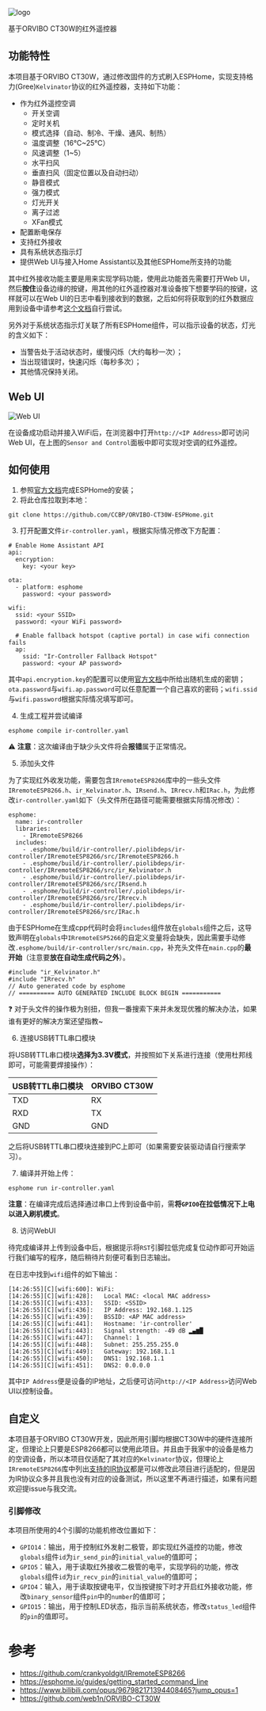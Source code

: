 ![logo](./assets/logo.png)

 基于ORVIBO CT30W的红外遥控器

## 功能特性

本项目基于ORVIBO CT30W，通过修改固件的方式刷入ESPHome，实现支持格力(Gree)`Kelvinator`协议的红外遥控器，支持如下功能：

- 作为红外遥控空调
    - 开关空调
    - 定时关机
    - 模式选择（自动、制冷、干燥、通风、制热）
    - 温度调整（16℃~25℃）
    - 风速调整（1~5）
    - 水平扫风
    - 垂直扫风（固定位置以及自动扫动）
    - 静音模式
    - 强力模式
    - 灯光开关
    - 离子过滤
    - XFan模式
- 配置断电保存
- 支持红外接收
- 具有系统状态指示灯
- 提供Web UI与接入Home Assistant以及其他ESPHome所支持的功能

其中红外接收功能主要是用来实现学码功能，使用此功能首先需要打开Web UI，然后**按住**设备边缘的按键，用其他的红外遥控器对准设备按下想要学码的按键，这样就可以在Web UI的日志中看到接收到的数据，之后如何将获取到的红外数据应用到设备中请参考[这个文档](https://github.com/crankyoldgit/IRremoteESP8266/wiki/Adding-support-for-a-new-AC-protocol#a-note-on-collecting-data)自行尝试。

另外对于系统状态指示灯关联了所有ESPHome组件，可以指示设备的状态，灯光的含义如下：

- 当警告处于活动状态时，缓慢闪烁（大约每秒一次）；
- 当出现错误时，快速闪烁（每秒多次）；
- 其他情况保持关闭。

## Web UI

![Web UI](./assets/web-ui.png)

在设备成功启动并接入WiFi后，在浏览器中打开`http://<IP Address>`即可访问Web UI，在上图的`Sensor and Control`面板中即可实现对空调的红外遥控。

## 如何使用

1. 参照[官方文档](https://esphome.io/guides/installing_esphome)完成ESPHome的安装；
2. 将此仓库拉取到本地：

```
git clone https://github.com/CCBP/ORVIBO-CT30W-ESPHome.git
```

3. 打开配置文件`ir-controller.yaml`，根据实际情况修改下方配置：

```
# Enable Home Assistant API
api:
  encryption:
    key: <your key>

ota:
  - platform: esphome
    password: <your password>

wifi:
  ssid: <your SSID>
  password: <your WiFi password>

  # Enable fallback hotspot (captive portal) in case wifi connection fails
  ap:
    ssid: "Ir-Controller Fallback Hotspot"
    password: <your AP password>
```

其中`api.encryption.key`的配置可以使用[官方文档](https://esphome.io/components/api.html#configuration-variables)中所给出随机生成的密钥；`ota.password`与`wifi.ap.password`可以任意配置一个自己喜欢的密码；`wifi.ssid`与`wifi.password`根据实际情况填写即可。

4. 生成工程并尝试编译

```
esphome compile ir-controller.yaml
```

:warning: **注意**：这次编译由于缺少头文件将会**报错**属于正常情况。

5. 添加头文件

为了实现红外收发功能，需要包含`IRremoteESP8266`库中的一些头文件`IRremoteESP8266.h`、`ir_Kelvinator.h`、`IRsend.h`、`IRrecv.h`和`IRac.h`，为此修改`ir-controller.yaml`如下（头文件所在路径可能需要根据实际情况修改）：

```
esphome:
  name: ir-controller
  libraries:
    - IRremoteESP8266
  includes:
    - .esphome/build/ir-controller/.piolibdeps/ir-controller/IRremoteESP8266/src/IRremoteESP8266.h
    - .esphome/build/ir-controller/.piolibdeps/ir-controller/IRremoteESP8266/src/ir_Kelvinator.h
    - .esphome/build/ir-controller/.piolibdeps/ir-controller/IRremoteESP8266/src/IRsend.h
    - .esphome/build/ir-controller/.piolibdeps/ir-controller/IRremoteESP8266/src/IRrecv.h
    - .esphome/build/ir-controller/.piolibdeps/ir-controller/IRremoteESP8266/src/IRac.h
```

由于ESPHome在生成cpp代码时会将`includes`组件放在`globals`组件之后，这导致声明在`globals`中`IRremoteESP5266`的自定义变量将会缺失，因此需要手动修改`.esphome/build/ir-controller/src/main.cpp`，补充头文件在`main.cpp`的**最开始**（注意要**放在自动生成代码之外**）。

```
#include "ir_Kelvinator.h"
#include "IRrecv.h"
// Auto generated code by esphome
// ========== AUTO GENERATED INCLUDE BLOCK BEGIN ===========
```

:question: 对于头文件的操作极为别扭，但我一番搜索下来并未发现优雅的解决办法，如果谁有更好的解决方案还望指教~

6. 连接USB转TTL串口模块

将USB转TTL串口模块**选择为3.3V模式**，并按照如下关系进行连接（使用杜邦线即可，可能需要焊接操作）：

| USB转TTL串口模块 | ORVIBO CT30W |
|------------------|--------------|
|TXD               |RX            |
|RXD               |TX            |
|GND               |GND           |

之后将USB转TTL串口模块连接到PC上即可（如果需要安装驱动请自行搜索学习）。

7. 编译并开始上传：

```
esphome run ir-controller.yaml
```

**注意**：在编译完成后选择通过串口上传到设备中前，需**将`GPIO0`在拉低情况下上电以进入刷机模式**。

8. 访问WebUI

待完成编译并上传到设备中后，根据提示将`RST`引脚拉低完成复位动作即可开始运行我们编写的程序，随后稍待片刻便可看到日志输出。

在日志中找到`wifi`组件的如下输出：

```
[14:26:55][C][wifi:600]: WiFi:
[14:26:55][C][wifi:428]:   Local MAC: <local MAC address>
[14:26:55][C][wifi:433]:   SSID: <SSID>
[14:26:55][C][wifi:436]:   IP Address: 192.168.1.125
[14:26:55][C][wifi:439]:   BSSID: <AP MAC address>
[14:26:55][C][wifi:441]:   Hostname: 'ir-controller'
[14:26:55][C][wifi:443]:   Signal strength: -49 dB ▂▄▆█
[14:26:55][C][wifi:447]:   Channel: 1
[14:26:55][C][wifi:448]:   Subnet: 255.255.255.0
[14:26:55][C][wifi:449]:   Gateway: 192.168.1.1
[14:26:55][C][wifi:450]:   DNS1: 192.168.1.1
[14:26:55][C][wifi:451]:   DNS2: 0.0.0.0
```

其中`IP Address`便是设备的IP地址，之后便可访问`http://<IP Address>`访问Web UI以控制设备。

## 自定义

本项目基于ORVIBO CT30W开发，因此所用引脚均根据CT30W中的硬件连接所定，但理论上只要是ESP8266都可以使用此项目。并且由于我家中的设备是格力的空调设备，所以本项目仅适配了其对应的`Kelvinator`协议，但理论上`IRremoteESP8266`库中列出[支持的IR协议](https://github.com/crankyoldgit/IRremoteESP8266/blob/master/SupportedProtocols.md)都是可以修改此项目进行适配的，但是因为IR协议众多并且我也没有对应的设备测试，所以这里不再进行描述，如果有问题欢迎提issue与我交流。

### 引脚修改

本项目所使用的4个引脚的功能机修改位置如下：

- `GPIO14`：输出，用于控制红外发射二极管，即实现红外遥控的功能，修改`globals`组件`id`为`ir_send_pin`的`initial_value`的值即可；
- `GPIO5`：输入，用于读取红外接收二极管的电平，实现学码的功能，修改`globals`组件`id`为`ir_recv_pin`的`initial_value`的值即可；
- `GPIO4`：输入，用于读取按键电平，仅当按键按下时才开启红外接收功能，修改`binary_sensor`组件`pin`中的`number`的值即可；
- `GPIO15`：输出，用于控制LED状态，指示当前系统状态，修改`status_led`组件的`pin`的值即可。

# 参考

- https://github.com/crankyoldgit/IRremoteESP8266
- https://esphome.io/guides/getting_started_command_line
- https://www.bilibili.com/opus/967982171394408465?jump_opus=1
- https://github.com/web1n/ORVIBO-CT30W
